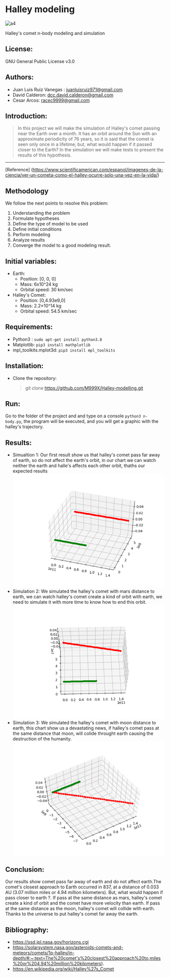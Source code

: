 # Halley modeling
![a4](https://cdn.mos.cms.futurecdn.net/zzCKzkAndgXbTKNoKCUqu9-970-80.jpg.webp)

Halley's comet n-body modeling and simulation
## License: 
GNU General Public License v3.0
## Authors: 
- Juan Luis Ruiz Vanegas : juanluisruiz971@gmail.com
- David Calderon: dcc.david.calderon@gmail.com
- Cesar Arcos: racec9999@gmail.com
## Introduction: 
> In this project we will make the simulation of Halley's comet passing near the Earth over a month. It has an orbit around the Sun with an approximate periodicity of 76 years, so it is said that the comet is seen only once in a lifetime; but, what would happen if it passed closer to the Earth? In the simulation we will make tests to present the results of this hypothesis.
***
[Reference] (https://www.scientificamerican.com/espanol/imagenes-de-la-ciencia/ver-un-cometa-como-el-halley-ocurre-solo-una-vez-en-la-vida/)

## Methodology
We follow the next points to resolve this problem:
1. Understanding the problem
2. Formulate hypotheses
3. Define the type of model to be used
4. Define initial conditions
5. Perform modeling
6. Analyze results
7. Converge the model to a good modeling result.
## Initial variables:
* Earth: 
  * Position: [0, 0, 0]
  * Mass: 6x10^24 kg
  * Orbital speed: 30 km/sec
* Halley's Comet:
  * Position: [0,4.93e9,0]
  * Mass: 2.2×10^14 kg
  * Orbital speed: 54.5 km/sec
## Requirements:
* Python3 : `sudo apt-get install python3.8` 
* Matplotlib: `pip3 install mathplotlib`
* mpl_toolkits.mplot3d: `pip3 install mpl_toolkits`
## Installation:
- Clone the repository:
  > git clone https://github.com/M999X/Halley-modelling.git 
## Run:
Go to the folder of the project and and type on a console  `python3 n-body.py`, the program will be executed, and you will get a graphic with the halley's trajectory.
## Results:
* Simualtion 1: Our first result show us that halley's comet pass far away of earth, so do not affect the earth's orbit, in our chart we can watch neither the earth and halle's affects each other orbit, thaths our expected results
![Test Image 4](https://github.com/M999X/Halley-modelling/blob/main/Results/Simulation_normal_distance.png)
* Simulation 2: We simulated the halley's comet with mars distance to earth, we can watch halley's comet create a kind of orbit with earth, we need to simulate it with more time to know how to end this orbit.
![Test Image 4](https://github.com/M999X/Halley-modelling/blob/main/Results/Simulation_mars_distance.png)
* Simulation 3: We simulated the halley's comet with moon distance to earth, this chart show us a devastating news, if  halley's comet pass at the same distance that moon, will colide throught earth causing the destruction of the humanity.
![Test Image 4](https://github.com/M999X/Halley-modelling/blob/main/Results/Simulation_moon_distance.png)
## Conclusion:
Our results show comet pass far away of earth and do not affect earth.The comet's closest approach to Earth occurred in 837, at a distance of 0.033 AU (3.07 million miles or 4.94 million kilometers). But, what would happen if pass closer to earth ?.
If pass at the same distance as mars, halley's comet create a kind of orbit and the comet have more velocity than earth.
If pass at the same distance as the moon, halley's comet will collide with earth. 
Thanks to the universe to put halley's comet far away the earth.  
## Bibliography:
- https://ssd.jpl.nasa.gov/horizons.cgi
- https://solarsystem.nasa.gov/asteroids-comets-and-meteors/comets/1p-halley/in-depth/#:~:text=The%20comet's%20closest%20approach%20to,miles%20or%204.94%20million%20kilometers).
- https://en.wikipedia.org/wiki/Halley%27s_Comet

